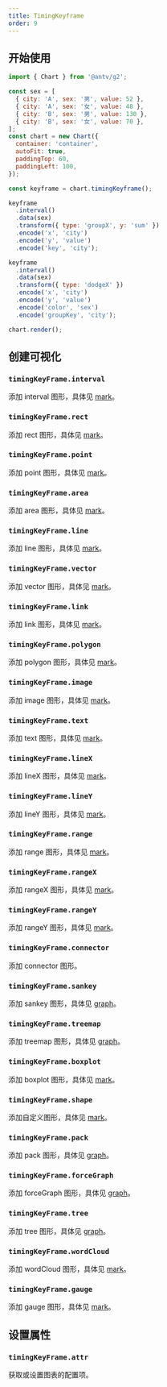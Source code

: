 ```yaml
---
title: TimingKeyframe
order: 9
---
```


## 开始使用

```js
import { Chart } from '@antv/g2';

const sex = [
  { city: 'A', sex: '男', value: 52 },
  { city: 'A', sex: '女', value: 48 },
  { city: 'B', sex: '男', value: 130 },
  { city: 'B', sex: '女', value: 70 },
];
const chart = new Chart({
  container: 'container',
  autoFit: true,
  paddingTop: 60,
  paddingLeft: 100,
});

const keyframe = chart.timingKeyframe();

keyframe
  .interval()
  .data(sex)
  .transform({ type: 'groupX', y: 'sum' })
  .encode('x', 'city')
  .encode('y', 'value')
  .encode('key', 'city');

keyframe
  .interval()
  .data(sex)
  .transform({ type: 'dodgeX' })
  .encode('x', 'city')
  .encode('y', 'value')
  .encode('color', 'sex')
  .encode('groupKey', 'city');

chart.render();
```

## 创建可视化

### `timingKeyFrame.interval`

添加 interval 图形，具体见 [mark](/spec/mark/interval)。

### `timingKeyFrame.rect`

添加 rect 图形，具体见 [mark](/spec/mark/rect)。

### `timingKeyFrame.point`

添加 point 图形，具体见 [mark](/manual/core/mark/point)。

### `timingKeyFrame.area`

添加 area 图形，具体见 [mark](/spec/mark/area)。

### `timingKeyFrame.line`

添加 line 图形，具体见 [mark](/spec/mark/line)。

### `timingKeyFrame.vector`

添加 vector 图形，具体见 [mark](/spec/mark/vector)。

### `timingKeyFrame.link`

添加 link 图形，具体见 [mark](/spec/mark/link)。

### `timingKeyFrame.polygon`

添加 polygon 图形，具体见 [mark](/spec/mark/polygon)。

### `timingKeyFrame.image`

添加 image 图形，具体见 [mark](/spec/mark/image)。

### `timingKeyFrame.text`

添加 text 图形，具体见 [mark](/spec/mark/text)。

### `timingKeyFrame.lineX`

添加 lineX 图形，具体见 [mark](/spec/mark/line-x)。

### `timingKeyFrame.lineY`

添加 lineY 图形，具体见 [mark](/spec/mark/line-y)。

### `timingKeyFrame.range`

添加 range 图形，具体见 [mark](/spec/mark/range)。

### `timingKeyFrame.rangeX`

添加 rangeX 图形，具体见 [mark](/spec/mark/range-x)。

### `timingKeyFrame.rangeY`

添加 rangeY 图形，具体见 [mark](/spec/mark/range-y)。

### `timingKeyFrame.connector`

添加 connector 图形。

### `timingKeyFrame.sankey`

添加 sankey 图形，具体见 [graph](/spec/graph/sankey)。

### `timingKeyFrame.treemap`

添加 treemap 图形，具体见 [graph](/spec/graph/treemap)。

### `timingKeyFrame.boxplot`

添加 boxplot 图形，具体见 [mark](/manual/core/mark/boxplot)。

### `timingKeyFrame.shape`

添加自定义图形，具体见 [mark](/spec/mark/shape)。

### `timingKeyFrame.pack`

添加 pack 图形，具体见 [graph](/spec/graph/pack)。

### `timingKeyFrame.forceGraph`

添加 forceGraph 图形，具体见 [graph](/spec/graph/force-graph)。

### `timingKeyFrame.tree`

添加 tree 图形，具体见 [graph](/spec/graph/tree)。

### `timingKeyFrame.wordCloud`

添加 wordCloud 图形，具体见 [mark](/spec/mark/wordcloud)。

### `timingKeyFrame.gauge`

添加 gauge 图形，具体见 [mark](/spec/mark/gauge)。

## 设置属性

### `timingKeyFrame.attr`

获取或设置图表的配置项。
